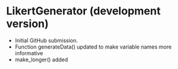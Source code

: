# LikertGenerator (development version)

* Initial GitHub submission.
* Function generateData() updated to make variable names more informative
* make_longer() added
